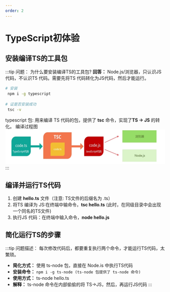 ```yaml
---
order: 2
---
```

# TypeScript初体验
<!-- more -->

## 安装编译TS的工具包

:::tip 问题： 为什么要安装编译TS的工具包?
**回答：** Node.js/浏览器，只认识JS代码，不认识T5 代码。需要先将TS 代码转化为JS代码，然后才能运行。

```sh
# 安装
 npm i -g typescript

# 证是否安装成功
 tsc -v
```
typescript 包: 用来编译 TS 代码的包，提供了 **tsc** 命令，实现了**TS -> JS** 的转化。
编译过程图
![](./images/1.png)
:::

## 编译并运行TS代码

1. 创建 **hello.ts** 文件（注意: TS文件的后缀名为 .ts）
2. 将TS 编译为 JS:在终端中输命令，**tsc hello.ts** (此时，在同级目录中会出现一个同名的TS文件)
3. 执行JS 代码：在终端中输入命令，**node hello.js**

## 简化运行TS的步骤
:::tip 问题描述： 每次修改代码后，都要重复执行两个命令，才能运行TS代码，太繁琐。
- **简化方式：** 使用 ts-node 包，直接在 Node.is 中执行TS代码
- **安装命令：** `npm i -g ts-node (ts-node 包提供了 ts-node 命令)`
- **使用方式：** ts-node hello.ts
- **解释：** ts-node 命令在内部偷偷的将 TS->JS，然后，再运行JS代码
:::
